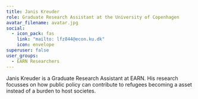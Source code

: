 ```yaml
---
title: Janis Kreuder
role: Graduate Research Assistant at the University of Copenhagen
avatar_filename: avatar.jpg
social:
  - icon_pack: fas
    link: "mailto: lfz844@econ.ku.dk"
    icon: envelope
superuser: false
user_groups:
  - EARN Researchers
---
```

Janis Kreuder is a Graduate Research Assistant at EARN. His research focusses on how public policy can contribute to refugees becoming a asset instead of a burden to host societes.
